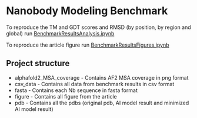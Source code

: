 # Nanobody Modeling Benchmark
To reproduce the TM and GDT scores and RMSD (by position, by region and global) run [BenchmarkResultsAnalysis.ipynb](https://github.com/Valdes-Tresanco-MS/NbModelingBenchmark/BenchmarkResultsAnalysis.ipynb)

To reproduce the article figure run [BenchmarkResultsFigures.ipynb](https://github.com/Valdes-Tresanco-MS/NbModelingBenchmark/BenchmarkResultsFigures.ipynb)

## Project structure
- alphafold2_MSA_coverage - Contains AF2 MSA coverage in png format
- csv_data - Contains all data from benchmark results in csv format
- fasta - Contains each Nb sequence in fasta format
- figure - Contains all figure from the article
- pdb - Contains all the pdbs (original pdb, AI model result and minimized AI model result)



